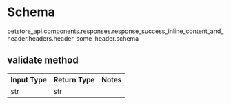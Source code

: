 # Schema
petstore_api.components.responses.response_success_inline_content_and_header.headers.header_some_header.schema

## validate method
Input Type | Return Type | Notes
------------ | ------------- | -------------
str | str |
